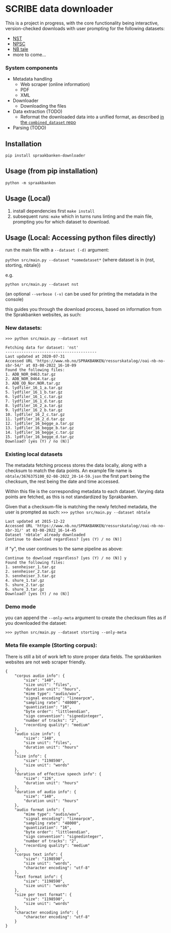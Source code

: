 # SCRIBE data downloader

This is a project in progress, with the core functionality being interactive, version-checked downloads with user prompting for the following datasets:

* [NST](https://www.nb.no/sprakbanken/ressurskatalog/oai-nb-no-sbr-54/)
* [NPSC](https://www.nb.no/sprakbanken/ressurskatalog/oai-nb-no-sbr-58/)
* [NB tale](https://www.nb.no/sprakbanken/ressurskatalog/oai-nb-no-sbr-31/)
* more to come...

### System components
- Metadata handling
    - Web scraper (online information)
    - PDF
    - XML
- Downloader
    - Downloading the files
- Data extraction (TODO)
    - Reformat the downloaded data into a unified format, as described [in the `combined_dataset` repo](https://github.com/scribe-project/combined_dataset)
- Parsing (TODO)

## Installation
`pip install spraakbanken-downloader`

## Usage (from pip installation)
`python -m spraakbanken`

## Usage (Local)
1. install dependencies first `make install`  
2. subsequent runs: `make` which in turns runs linting and the main file, prompting you for which dataset to download. 
## Usage (Local: Accessing python files directly)
run the main file with a `--dataset (-d)` argument:

`python src/main.py --dataset *somedataset*` (where dataset is in {nst, storting, nbtale})

e.g.

`python src/main.py --dataset nst`

(an optional `--verbose (-v)` can be used for printing the metadata in the console)

this guides you through the download process, based on information from the Sprakbanken websites, as such:

### New datasets:
`>>> python src/main.py --dataset nst`
```
Fetching data for dataset: 'nst'
----------------------------------------
Last updated at 2020-07-31
Accessed URL 'https://www.nb.no/SPRAKBANKEN/ressurskatalog//oai-nb-no-sbr-54/' at 03-08-2022_16-10-09
Found the following files:
1. ADB_NOR_0463.tar.gz
2. ADB_NOR_0464.tar.gz
3. ADB_OD_Nor.NOR.tar.gz
4. lydfiler_16_1_a.tar.gz
5. lydfiler_16_1_b.tar.gz
6. lydfiler_16_1_c.tar.gz
7. lydfiler_16_1_d.tar.gz
8. lydfiler_16_2_a.tar.gz
9. lydfiler_16_2_b.tar.gz
10. lydfiler_16_2_c.tar.gz
11. lydfiler_16_2_d.tar.gz
12. lydfiler_16_begge_a.tar.gz
13. lydfiler_16_begge_b.tar.gz
14. lydfiler_16_begge_c.tar.gz
15. lydfiler_16_begge_d.tar.gz
Download? [yes (Y) / no (N)]
```

### Existing local datasets
The metadata fetching process stores the data locally, along with a checksum to match the data points. An example file name is `nbtale/3676375100_02-08-2022_20-14-59.json`
the first part being the checksum, the rest being the date and time accessed.

Within this file is the corresponding metadata to each dataset. Varying data points are fetched, as this is not standardized by Sprakbanken.

Given that a checksum-file is matching the newly fetched metadata, the user is prompted as such:
`>>> python src/main.py --dataset nbtale`
```
Last updated at 2015-12-22
Accessed URL 'https://www.nb.no/SPRAKBANKEN/ressurskatalog//oai-nb-no-sbr-31/' at 03-08-2022_16-14-45
Dataset 'nbtale' already downloaded
Continue to download regardless? [yes (Y) / no (N)] 
```

if "y", the user continues to the same pipeline as above:
```
Continue to download regardless? [yes (Y) / no (N)] y
Found the following files:
1. sennheiser_1.tar.gz
2. sennheiser_2.tar.gz
3. sennheiser_3.tar.gz
4. shure_1.tar.gz
5. shure_2.tar.gz
6. shure_3.tar.gz
Download? [yes (Y) / no (N)]  
```

### Demo mode
you can append the `--only-meta` argument to create the checksum files as if you downloaded the dataset:

`>>> python src/main.py --dataset storting --only-meta`

### Meta file example (Storting corpus):
There is still a bit of work left to store proper data fields. The sprakbanken websites are not web scraper friendly.
```
{
    "corpus audio info": {
        "size": "140",
        "size unit": "files",
        "duration unit": "hours",
        "mime type": "audio/wav",
        "signal encoding": "linearpcm",
        "sampling rate": "48000",
        "quantization": "16",
        "byte order": "littleendian",
        "sign convention": "signedinteger",
        "number of tracks": "2",
        "recording quality": "medium"
    },
    "audio size info": {
        "size": "140",
        "size unit": "files",
        "duration unit": "hours"
    },
    "size info": {
        "size": "1198590",
        "size unit": "words"
    },
    "duration of effective speech info": {
        "size": "126",
        "duration unit": "hours"
    },
    "duration of audio info": {
        "size": "140",
        "duration unit": "hours"
    },
    "audio format info": {
        "mime type": "audio/wav",
        "signal encoding": "linearpcm",
        "sampling rate": "48000",
        "quantization": "16",
        "byte order": "littleendian",
        "sign convention": "signedinteger",
        "number of tracks": "2",
        "recording quality": "medium"
    },
    "corpus text info": {
        "size": "1198590",
        "size unit": "words",
        "character encoding": "utf-8"
    },
    "text format info": {
        "size": "1198590",
        "size unit": "words"
    },
    "size per text format": {
        "size": "1198590",
        "size unit": "words"
    },
    "character encoding info": {
        "character encoding": "utf-8"
    }
}
```
